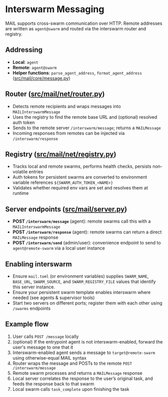 # Interswarm Messaging

MAIL supports cross-swarm communication over HTTP. Remote addresses are written as `agent@swarm` and routed via the interswarm router and registry.

## Addressing
- **Local**: `agent`
- **Remote**: `agent@swarm`
- **Helper functions**: `parse_agent_address`, `format_agent_address` ([src/mail/core/message.py](/src/mail/core/message.py))

## Router ([src/mail/net/router.py](/src/mail/net/router.py))
- Detects remote recipients and wraps messages into `MAILInterswarmMessage`
- Uses the registry to find the remote base URL and (optional) resolved auth token
- Sends to the remote server `/interswarm/message`; returns a `MAILMessage`
- Incoming responses from remotes can be injected via `/interswarm/response`

## Registry ([src/mail/net/registry.py](/src/mail/net/registry.py))
- Tracks local and remote swarms, performs health checks, persists non-volatile entries
- Auth tokens for persistent swarms are converted to environment variable references `${SWARM_AUTH_TOKEN_<NAME>}`
- Validates whether required env vars are set and resolves them at runtime

## Server endpoints ([src/mail/server.py](/src/mail/server.py))
- **POST `/interswarm/message`** (agent): remote swarms call this with a `MAILInterswarmMessage`
- **POST `/interswarm/response`** (agent): remote swarms can return a direct `MAILMessage` response
- **POST `/interswarm/send`** (admin/user): convenience endpoint to send to `agent@remote-swarm` via a local user instance

## Enabling interswarm
- Ensure `mail.toml` (or environment variables) supplies `SWARM_NAME`, `BASE_URL`, `SWARM_SOURCE`, and `SWARM_REGISTRY_FILE` values that identify this server instance.
- Ensure your persistent swarm template enables interswarm where needed (see agents & supervisor tools)
- Start two servers on different ports; register them with each other using `/swarms` endpoints

## Example flow
1. User calls `POST /message` locally
2. (optional) If the entrypoint agent is not interswarm-enabled, forward the user's message to one that it
3. Interswarm-enabled agent sends a message to `target@remote-swarm` using otherwise-equal MAIL syntax
4. Router wraps the message and POSTs to the remote `POST /interswarm/message`
5. Remote swarm processes and returns a `MAILMessage` response
6. Local server correlates the response to the user’s original task, and feeds the response back to that swarm
7. Local swarm calls `task_complete` upon finishing the task
